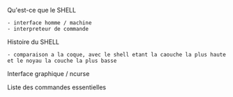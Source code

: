 Qu'est-ce que le SHELL

	- interface homme / machine
	- interpreteur de commande

Histoire du SHELL

	- comparaison a la coque, avec le shell etant la caouche la plus haute et le noyau la couche la plus basse


Interface graphique / ncurse



Liste des commandes essentielles


